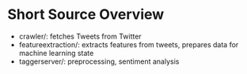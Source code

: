 Short Source Overview
=====================

- crawler/: fetches Tweets from Twitter
- featureextraction/: extracts features from tweets,
    prepares data for machine learning state
- taggerserver/: preprocessing, sentiment analysis

